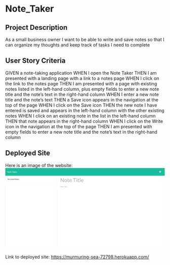 # Note_Taker

## Project Description

As a small business owner
I want to be able to write and save notes
so that I can organize my thoughts and keep track of tasks I need to complete

## User Story Criteria

GIVEN a note-taking application
WHEN I open the Note Taker
THEN I am presented with a landing page with a link to a notes page
WHEN I click on the link to the notes page
THEN I am presented with a page with existing notes listed in the left-hand column, plus empty fields to enter a new note title and the note’s text in the right-hand column
WHEN I enter a new note title and the note’s text
THEN a Save icon appears in the navigation at the top of the page
WHEN I click on the Save icon
THEN the new note I have entered is saved and appears in the left-hand column with the other existing notes
WHEN I click on an existing note in the list in the left-hand column
THEN that note appears in the right-hand column
WHEN I click on the Write icon in the navigation at the top of the page
THEN I am presented with empty fields to enter a new note title and the note’s text in the right-hand column

## Deployed Site

Here is an image of the website:
![An image of the work day planner page](public/assets/images/Note_Taker-1.png)

Link to deployed site: https://murmuring-sea-72798.herokuapp.com/
